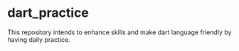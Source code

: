 # dart_practice
This repository intends to enhance skills and make dart language friendly by having daily practice.
